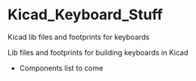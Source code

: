 # Kicad_Keyboard_Stuff
Kicad lib files and footprints for keyboards

Lib files and footprints for building keyboards in Kicad 

- Components list to come
